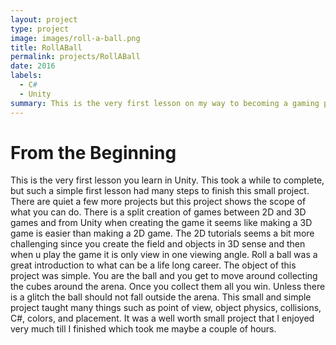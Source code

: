 ```yaml
---
layout: project
type: project
image: images/roll-a-ball.png
title: RollABall
permalink: projects/RollABall
date: 2016
labels:
  - C#
  - Unity
summary: This is the very first lesson on my way to becoming a gaming programmer.
---
```


# From the Beginning
This is the very first lesson you learn in Unity. This took a while to complete, but such a simple first lesson had many steps to finish this small project. There are quiet a few more projects but this project shows the scope of what you can do. There is a split creation of games between 2D and 3D games and from Unity when creating the game it seems like making a 3D game is easier than making a 2D game. The 2D tutorials seems a bit more challenging since you create the field and objects in 3D sense and then when u play the game it is only view in one viewing angle. Roll a ball was a great introduction to what can be a life long career. The object of this project was simple. You are the ball and you get to move around collecting the cubes around the arena. Once you collect them all you win. Unless there is a glitch the ball should not fall outside the arena. This small and simple project taught many things such as point of view, object physics, collisions, C#, colors, and placement. It was a well worth small project that I enjoyed very much till I finished which took me maybe a couple of hours.

